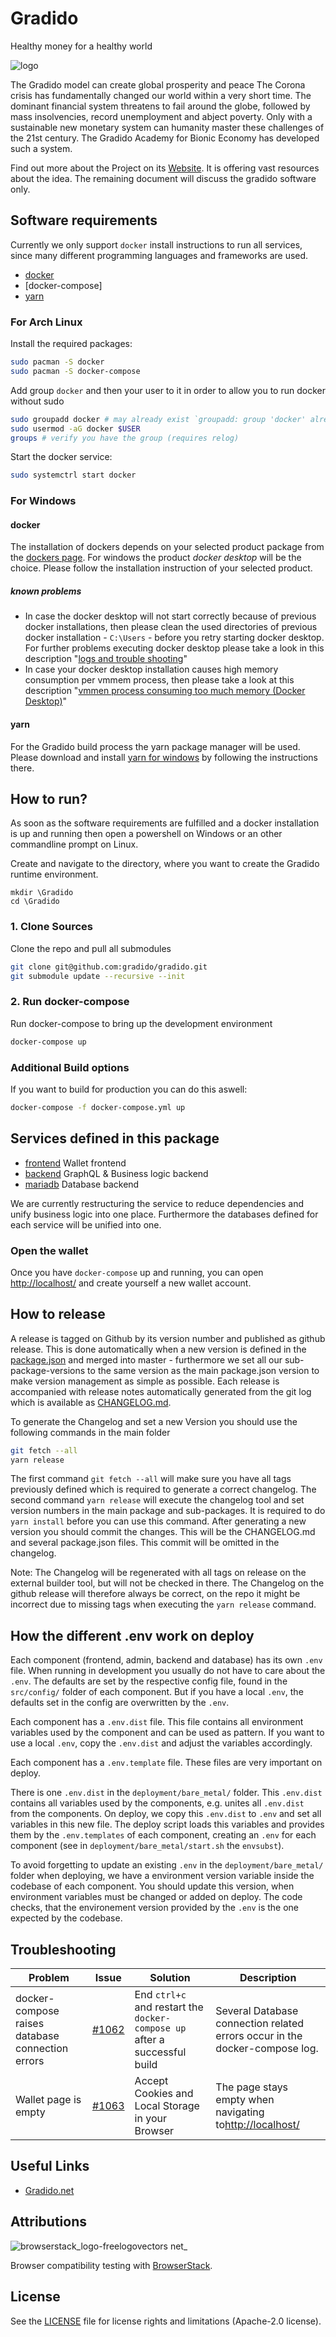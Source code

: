 # Gradido

Healthy money for a healthy world

![logo](https://gradido.net/wp-content/uploads/2021/06/gradido_logo%E2%97%8Fpreview.png)

The Gradido model can create global prosperity and peace
The Corona crisis has fundamentally changed our world within a very short time.
The dominant financial system threatens to fail around the globe, followed by mass insolvencies, record unemployment and abject poverty. Only with a sustainable new monetary system can humanity master these challenges of the 21st century. The Gradido Academy for Bionic Economy has developed such a system.

Find out more about the Project on its [Website](https://gradido.net/). It is offering vast resources about the idea. The remaining document will discuss the gradido software only.

## Software requirements

Currently we only support `docker` install instructions to run all services, since many different programming languages and frameworks are used.

- [docker](https://www.docker.com/)
- [docker-compose]
- [yarn](https://phoenixnap.com/kb/yarn-windows)

### For Arch Linux

Install the required packages:

```bash
sudo pacman -S docker
sudo pacman -S docker-compose
```

Add group `docker` and then your user to it in order to allow you to run docker without sudo

```bash
sudo groupadd docker # may already exist `groupadd: group 'docker' already exists`
sudo usermod -aG docker $USER
groups # verify you have the group (requires relog)
```

Start the docker service:

```bash
sudo systemctrl start docker
```

### For Windows

#### docker

The installation of dockers depends on your selected product package from the [dockers page](https://www.docker.com/). For windows the product *docker desktop* will be the choice. Please follow the installation instruction of your selected product.

##### known problems

* In case the docker desktop will not start correctly because of previous docker installations, then please clean the used directories of previous docker installation - `C:\Users` -  before you retry starting docker desktop. For further problems executing docker desktop please take a look in this description "[logs and trouble shooting](https://docs.docker.com/desktop/windows/troubleshoot/)"
* In case your docker desktop installation causes high memory consumption per vmmem process, then please take a look at this description "[vmmen process consuming too much memory (Docker Desktop)](https://dev.to/tallesl/vmmen-process-consuming-too-much-memory-docker-desktop-273p)"

#### yarn

For the Gradido build process the yarn package manager will be used. Please download and install [yarn for windows](https://phoenixnap.com/kb/yarn-windows) by following the instructions there.

## How to run?

As soon as the software requirements are fulfilled and a docker installation is up and running then open a powershell on Windows or an other commandline prompt on Linux.

Create and navigate to the directory, where you want to create the Gradido runtime environment.

```
mkdir \Gradido
cd \Gradido
```

### 1. Clone Sources

Clone the repo and pull all submodules

```bash
git clone git@github.com:gradido/gradido.git
git submodule update --recursive --init
```

### 2. Run docker-compose

Run docker-compose to bring up the development environment

```bash
docker-compose up
```

### Additional Build options

If you want to build for production you can do this aswell:

```bash
docker-compose -f docker-compose.yml up
```

## Services defined in this package

- [frontend](./frontend) Wallet frontend
- [backend](./backend) GraphQL & Business logic backend
- [mariadb](./mariadb) Database backend

We are currently restructuring the service to reduce dependencies and unify business logic into one place. Furthermore the databases defined for each service will be unified into one.

### Open the wallet

Once you have `docker-compose` up and running, you can open [http://localhost/](http://localhost/) and create yourself a new wallet account.

## How to release

A release is tagged on Github by its version number and published as github release. This is done automatically when a new version is defined in the [package.json](./package.json) and merged into master - furthermore we set all our sub-package-versions to the same version as the main package.json version to make version management as simple as possible.
Each release is accompanied with release notes automatically generated from the git log which is available as [CHANGELOG.md](./CHANGELOG.md).

To generate the Changelog and set a new Version you should use the following commands in the main folder

```bash
git fetch --all
yarn release
```

The first command `git fetch --all` will make sure you have all tags previously defined which is required to generate a correct changelog. The second command `yarn release` will execute the changelog tool and set version numbers in the main package and sub-packages. It is required to do `yarn install` before you can use this command.
After generating a new version you should commit the changes. This will be the CHANGELOG.md and several package.json files. This commit will be omitted in the changelog.

Note: The Changelog will be regenerated with all tags on release on the external builder tool, but will not be checked in there. The Changelog on the github release will therefore always be correct, on the repo it might be incorrect due to missing tags when executing the `yarn release` command.

## How the different .env work on deploy

Each component (frontend, admin, backend and database) has its own `.env` file. When running in development you usually do not have to care about the `.env`. The defaults are set by the respective config file, found in the `src/config/` folder of each component. But if you have a local `.env`, the defaults set in the config are overwritten by the `.env`.

Each component has a `.env.dist` file. This file contains all environment variables used by the component and can be used as pattern. If you want to use a local `.env`, copy the `.env.dist` and adjust the variables accordingly.

Each component has a `.env.template` file. These files are very important on deploy.

There is one `.env.dist` in the `deployment/bare_metal/` folder. This `.env.dist` contains all variables used by the components, e.g. unites all `.env.dist` from the components. On deploy, we copy this `.env.dist` to `.env` and set all variables in this new file. The deploy script loads this variables and provides them by the `.env.templates` of each component, creating an `.env` for each component (see in `deployment/bare_metal/start.sh` the `envsubst`).

To avoid forgetting to update an existing `.env` in the `deployment/bare_metal/` folder when deploying, we have a environment version variable inside the codebase of each component. You should update this version, when environment variables must be changed or added on deploy. The code checks, that the environement version provided by the `.env` is the one expected by the codebase.


## Troubleshooting

| Problem                                          | Issue                                                | Solution                                                                      | Description                                                                 |
| ------------------------------------------------ | ---------------------------------------------------- | ----------------------------------------------------------------------------- | --------------------------------------------------------------------------- |
| docker-compose raises database connection errors | [#1062](https://github.com/gradido/gradido/issues/1062) | End `ctrl+c` and restart the `docker-compose up` after a successful build | Several Database connection related errors occur in the docker-compose log. |
| Wallet page is empty                             | [#1063](https://github.com/gradido/gradido/issues/1063) | Accept Cookies and Local Storage in your Browser                              | The page stays empty when navigating to[http://localhost/](http://localhost/)  |

## Useful Links

- [Gradido.net](https://gradido.net/)


## Attributions

![browserstack_logo-freelogovectors net_](https://user-images.githubusercontent.com/1324583/167782608-0e4db0d4-3d34-45fb-ab06-344aa5e5ef4b.png)

Browser compatibility testing with [BrowserStack](https://www.browserstack.com/).


## License
See the [LICENSE](LICENSE.md) file for license rights and limitations (Apache-2.0 license).

